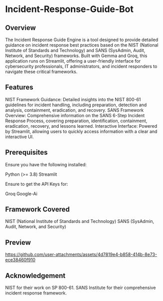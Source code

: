 # Incident-Response-Guide-Bot
## Overview
The Incident Response Guide Engine is a tool designed to provide detailed guidance on incident response best practices based on the NIST (National Institute of Standards and Technology) and SANS (SysAdmin, Audit, Network, and Security) frameworks. Built with Gemma and Groq, this application runs on Streamlit, offering a user-friendly interface for cybersecurity professionals, IT administrators, and incident responders to navigate these critical frameworks.

## Features
NIST Framework Guidance: Detailed insights into the NIST 800-61 guidelines for incident handling, including preparation, detection and analysis, containment, eradication, and recovery.
SANS Framework Overview: Comprehensive information on the SANS 6-Step Incident Response Process, covering preparation, identification, containment, eradication, recovery, and lessons learned.
Interactive Interface: Powered by Streamlit, allowing users to quickly access information with a clear and interactive UI.

## Prerequisites
Ensure you have the following installed:

Python (>= 3.8)
Streamlit

Ensure to get the API Keys for:

Groq
Google-Ai

## Framework Covered
NIST (National Institute of Standards and Technology)
SANS (SysAdmin, Audit, Network, and Security)

## Preview

https://github.com/user-attachments/assets/4d7819e4-b858-414b-8e73-ece38460f910

## Acknowledgement
NIST for their work on SP 800-61.
SANS Institute for their comprehensive incident response framework.
